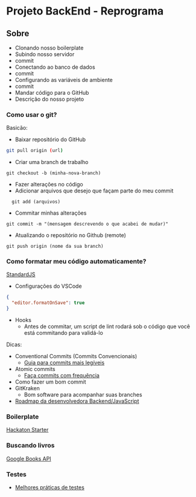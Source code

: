 # Projeto BackEnd - Reprograma

## Sobre

- Clonando nosso boilerplate
- Subindo nosso servidor
- commit
- Conectando ao banco de dados
- commit
- Configurando as variáveis de ambiente
- commit
- Mandar código para o GitHub
- Descrição do nosso projeto

### Como usar o git?

Basicão:

- Baixar repositório do GitHub

```bash
git pull origin (url)
```

- Criar uma branch de trabalho

```
git checkout -b (minha-nova-branch)
```

- Fazer alterações no código
- Adicionar arquivos que desejo que façam parte do meu commit

```
  git add (arquivos)
```

- Commitar minhas alterações

```
git commit -m "(mensagem descrevendo o que acabei de mudar)"
```

- Atualizando o repositório no Github (remote)

```
git push origin (nome da sua branch)
```

### Como formatar meu código automaticamente?

[StandardJS](https://standardjs.com/)
- Configurações do VSCode

```json
{
  "editor.formatOnSave": true
}
```

- Hooks
  - Antes de commitar, um script de lint rodará sob o código que você está commitando para validá-lo

Dicas:

- Conventional Commits (Commits Convencionais)
  - [Guia para commits mais legíveis](https://www.conventionalcommits.org/pt-br/v1.0.0-beta.4/)
- Atomic commits
  - [Faça commits com frequência](https://www.freshconsulting.com/atomic-commits/)
- Como fazer um bom commit
- GitKraken
  - Bom software para acompanhar suas branches
- [Roadmap da desenvolvedora Backend/JavaScript](https://github.com/aliyr/Nodejs-Developer-Roadmap/blob/master/ReadMe-PT.md)

### Boilerplate

[Hackaton Starter](https://github.com/sahat/hackathon-starter/blob/master/app.js)

### Buscando livros

[Google Books API](https://developers.google.com/books/docs/v1/getting_started)

### Testes

- [Melhores práticas de testes](https://github.com/goldbergyoni/javascript-testing-best-practices)
